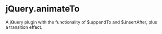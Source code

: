 jQuery.animateTo
================

A jQuery plugin with the functionality of $.appendTo and $.insertAfter, plus a transition effect.

